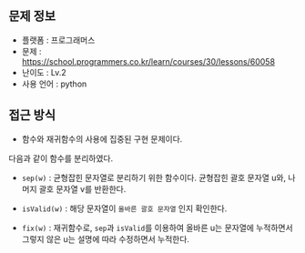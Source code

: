 ## 문제 정보

- 플랫폼 : 프로그래머스
- 문제 : https://school.programmers.co.kr/learn/courses/30/lessons/60058
- 난이도 : Lv.2
- 사용 언어 : python

## 접근 방식

- 함수와 재귀함수의 사용에 집중된 구현 문제이다.

다음과 같이 함수를 분리하였다.

- `sep(w)` : 균형잡힌 문자열로 분리하기 위한 함수이다. 균형잡힌 괄호 문자열 u와, 나머지 괄호 문자열 v를 반환한다.

- `isValid(w)` : 해당 문자열이 `올바른 괄호 문자열` 인지 확인한다.

- `fix(w)` : 재귀함수로, `sep`과 `isValid`를 이용하여 올바른 u는 문자열에 누적하면서 그렇지 않은 u는 설명에 따라 수정하면서 누적한다.
